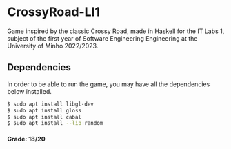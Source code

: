 # CrossyRoad-LI1

Game inspired by the classic Crossy Road, made in Haskell for the IT Labs 1, subject of the first year of Software Engineering Engineering at the University of Minho 2022/2023.

## Dependencies

In order to be able to run the game, you may have all the dependencies below installed.

```bash
$ sudo apt install libgl-dev
$ sudo apt install gloss
$ sudo apt install cabal
$ sudo apt install --lib random
```

<h4>Grade: 18/20  </h4>
